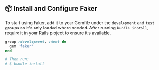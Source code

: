 ## 📦 Install and Configure Faker

To start using Faker, add it to your Gemfile under the `development` and `test` groups so it's only loaded where needed. After running `bundle install`, require it in your Rails project to ensure it's available.

```ruby
group :development, :test do
  gem 'faker'
end

# Then run:
# $ bundle install
```
